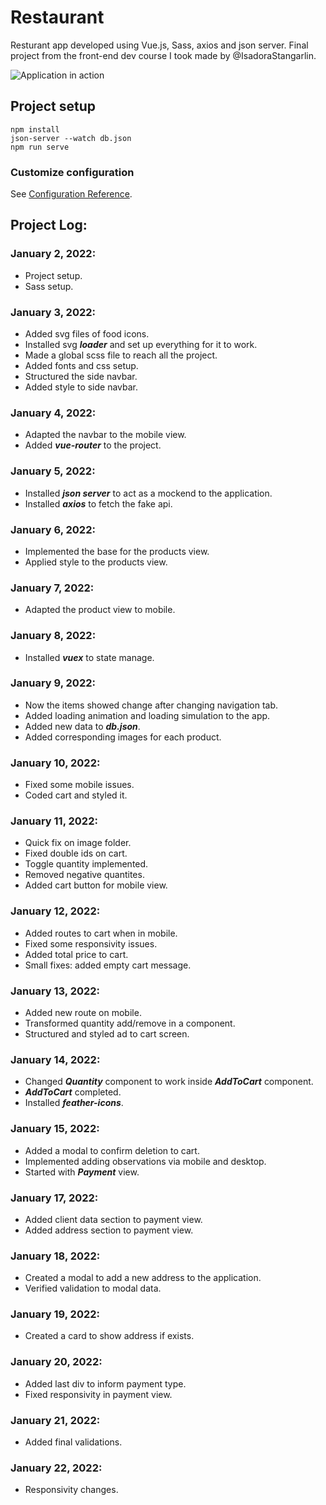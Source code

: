 # Restaurant

Resturant app developed using Vue.js, Sass, axios and json server.
Final project from the front-end dev course I took made by @IsadoraStangarlin.

![Application in action](https://github.com/ClaudioKamoda/Restaurant-App/blob/main/src/assets/example.gif)

## Project setup

```
npm install
json-server --watch db.json
npm run serve
```

### Customize configuration

See [Configuration Reference](https://cli.vuejs.org/config/).

## Project Log:

### January 2, 2022:

-   Project setup.
-   Sass setup.

### January 3, 2022:

-   Added svg files of food icons.
-   Installed svg **_loader_** and set up everything for it to work.
-   Made a global scss file to reach all the project.
-   Added fonts and css setup.
-   Structured the side navbar.
-   Added style to side navbar.

### January 4, 2022:

-   Adapted the navbar to the mobile view.
-   Added **_vue-router_** to the project.

### January 5, 2022:

-   Installed **_json server_** to act as a mockend to the application.
-   Installed **_axios_** to fetch the fake api.

### January 6, 2022:

-   Implemented the base for the products view.
-   Applied style to the products view.

### January 7, 2022:

-   Adapted the product view to mobile.

### January 8, 2022:

-   Installed **_vuex_** to state manage.

### January 9, 2022:

-   Now the items showed change after changing navigation tab.
-   Added loading animation and loading simulation to the app.
-   Added new data to **_db.json_**.
-   Added corresponding images for each product.

### January 10, 2022:

-   Fixed some mobile issues.
-   Coded cart and styled it.

### January 11, 2022:

-   Quick fix on image folder.
-   Fixed double ids on cart.
-   Toggle quantity implemented.
-   Removed negative quantites.
-   Added cart button for mobile view.

### January 12, 2022:

-   Added routes to cart when in mobile.
-   Fixed some responsivity issues.
-   Added total price to cart.
-   Small fixes: added empty cart message.

### January 13, 2022:

-   Added new route on mobile.
-   Transformed quantity add/remove in a component.
-   Structured and styled ad to cart screen.

### January 14, 2022:

-   Changed **_Quantity_** component to work inside **_AddToCart_** component.
-   **_AddToCart_** completed.
-   Installed **_feather-icons_**.

### January 15, 2022:

-   Added a modal to confirm deletion to cart.
-   Implemented adding observations via mobile and desktop.
-   Started with **_Payment_** view.

### January 17, 2022:

-   Added client data section to payment view.
-   Added address section to payment view.

### January 18, 2022:

-   Created a modal to add a new address to the application.
-   Verified validation to modal data.

### January 19, 2022:

-   Created a card to show address if exists.

### January 20, 2022:

-   Added last div to inform payment type.
-   Fixed responsivity in payment view.

### January 21, 2022:

-   Added final validations.

### January 22, 2022:

-   Responsivity changes.
